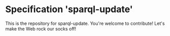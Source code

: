 
# Specification 'sparql-update'

This is the repository for sparql-update. You're welcome to contribute! Let's make the Web rock our socks
off!
